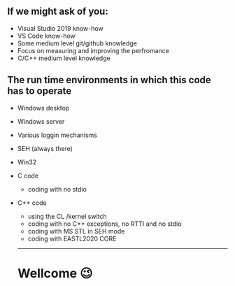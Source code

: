 
## If we might ask of you:

- Visual Studio 2019 know-how
- VS Code know-how
- Some medium level git/github knowledge 
- Focus on measuring and improving the perfromance
- C/C++ medium level knowledge

## The run time environments in which this code has to operate

- Windows desktop
- Windows server
- Various loggin mechanisms
- SEH (always there)
- Win32
- C code
   - coding with no stdio
- C++ code
   - using the CL /kernel switch
   - coding with no C++ exceptions, no RTTI and no stdio
   - coding with MS STL in SEH mode
   - coding with EASTL2020 CORE 
   
   ---
   
   # Wellcome :wink:
